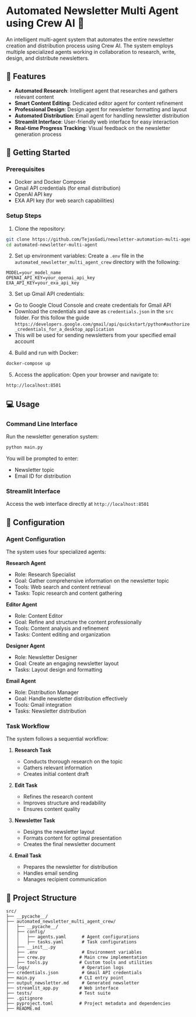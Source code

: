 # Automated Newsletter Multi Agent using Crew AI 🤖

An intelligent multi-agent system that automates the entire newsletter creation and distribution process using Crew AI. The system employs multiple specialized agents working in collaboration to research, write, design, and distribute newsletters.

## 🌟 Features

- **Automated Research**: Intelligent agent that researches and gathers relevant content
- **Smart Content Editing**: Dedicated editor agent for content refinement
- **Professional Design**: Design agent for newsletter formatting and layout
- **Automated Distribution**: Email agent for handling newsletter distribution
- **Streamlit Interface**: User-friendly web interface for easy interaction
- **Real-time Progress Tracking**: Visual feedback on the newsletter generation process

## 🚀 Getting Started

### Prerequisites

- Docker and Docker Compose
- Gmail API credentials (for email distribution)
- OpenAI API key
- EXA API key (for web search capabilities)

### Setup Steps

1. Clone the repository:
```bash
git clone https://github.com/TejasGadi/newsletter-automation-multi-agent-crewai.git
cd automated-newsletter-multi-agent
```

2. Set up environment variables:
Create a `.env` file in the `automated_newsletter_multi_agent_crew` directory with the following:
```env
MODEL=your_model_name
OPENAI_API_KEY=your_openai_api_key
EXA_API_KEY=your_exa_api_key
```

3. Set up Gmail API credentials:
- Go to Google Cloud Console and create credentials for Gmail API
- Download the credentials and save as `credentials.json` in the `src` folder. For this follow the guide `https://developers.google.com/gmail/api/quickstart/python#authorize_credentials_for_a_desktop_application`
- This will be used for sending newsletters from your specified email account

4. Build and run with Docker:
```bash
docker-compose up
```

5. Access the application:
Open your browser and navigate to:
```
http://localhost:8501
```

## 💻 Usage

### Command Line Interface

Run the newsletter generation system:
```bash
python main.py
```

You will be prompted to enter:
- Newsletter topic
- Email ID for distribution

### Streamlit Interface

Access the web interface directly at `http://localhost:8501`

## 🔧 Configuration

### Agent Configuration
The system uses four specialized agents:

**Research Agent**
- Role: Research Specialist
- Goal: Gather comprehensive information on the newsletter topic
- Tools: Web search and content retrieval
- Tasks: Topic research and content gathering

**Editor Agent**
- Role: Content Editor
- Goal: Refine and structure the content professionally
- Tools: Content analysis and refinement
- Tasks: Content editing and organization

**Designer Agent**
- Role: Newsletter Designer
- Goal: Create an engaging newsletter layout
- Tasks: Layout design and formatting

**Email Agent**
- Role: Distribution Manager
- Goal: Handle newsletter distribution effectively
- Tools: Gmail integration
- Tasks: Newsletter distribution

### Task Workflow
The system follows a sequential workflow:

1. **Research Task**
   - Conducts thorough research on the topic
   - Gathers relevant information
   - Creates initial content draft

2. **Edit Task**
   - Refines the research content
   - Improves structure and readability
   - Ensures content quality

3. **Newsletter Task**
   - Designs the newsletter layout
   - Formats content for optimal presentation
   - Creates the final newsletter document

4. **Email Task**
   - Prepares the newsletter for distribution
   - Handles email sending
   - Manages recipient communication


## 📁 Project Structure

```
src/
├── __pycache__/
├── automated_newsletter_multi_agent_crew/
│   ├── __pycache__/
│   ├── config/
│   │   ├── agents.yaml      # Agent configurations
│   │   ├── tasks.yaml       # Task configurations
│   ├── __init__.py
│   ├── .env                 # Environment variables
│   ├── crew.py             # Main crew implementation
│   ├── tools.py            # Custom tools and utilities
├── logs/                    # Operation logs
├── credentials.json         # Gmail API credentials
├── main.py                 # CLI entry point
├── output_newsletter.md     # Generated newsletter
├── streamlit_app.py        # Web interface
├── tests/                  # Test suite
├── .gitignore
├── pyproject.toml          # Project metadata and dependencies
├── README.md
```